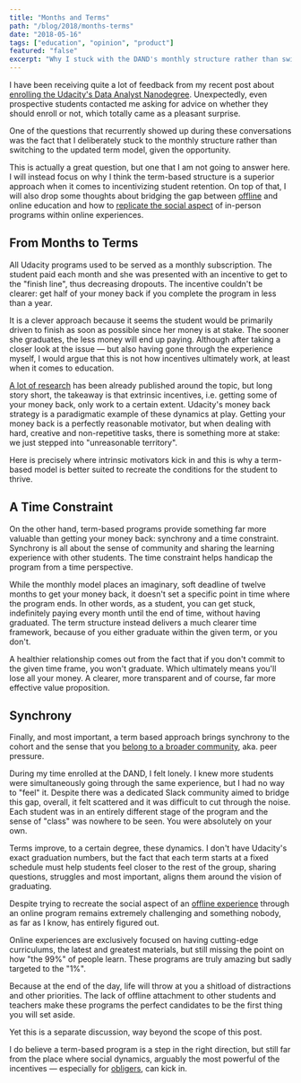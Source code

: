 ```yaml
---
title: "Months and Terms"
path: "/blog/2018/months-terms"
date: "2018-05-16"
tags: ["education", "opinion", "product"]
featured: "false"
excerpt: "Why I stuck with the DAND's monthly structure rather than switching to the updated term-based model."
---
```


I have been receiving quite a lot of feedback from my recent post about [enrolling the Udacity's Data Analyst Nanodegree](/blog/2018/udacity-dand). Unexpectedly, even prospective students contacted me asking for advice on whether they should enroll or not, which totally came as a pleasant surprise.

One of the questions that recurrently showed up during these conversations was the fact that I deliberately stuck to the monthly structure rather than switching to the updated term model, given the opportunity.

This is actually a great question, but one that I am not going to answer here. I will instead focus on why I think the term-based structure is a superior approach when it comes to incentivizing student retention. On top of that, I will also drop some thoughts about bridging the gap between [offline](/blog/2016/ironhack-experience) and online education and how to [replicate the social aspect](/blog/2017/alignment) of in-person programs within online experiences.


## From Months to Terms
All Udacity programs used to be served as a monthly subscription. The student paid each month and she was presented with an incentive to get to the "finish line", thus decreasing dropouts. The incentive couldn't be clearer: get half of your money back if you complete the program in less than a year.

It is a clever approach because it seems the student would be primarily driven to finish as soon as possible since her money is at stake. The sooner she graduates, the less money will end up paying. Although after taking a closer look at the issue — but also having gone through the experience myself, I would argue that this is not how incentives ultimately work, at least when it comes to education.

[A lot of research](https://en.wikipedia.org/wiki/Candle_problem) has been already published around the topic, but long story short, the takeaway is that extrinsic incentives, i.e. getting some of your money back, only work to a certain extent. Udacity's money back strategy is a paradigmatic example of these dynamics at play. Getting your money back is a perfectly reasonable motivator, but when dealing with hard, creative and non-repetitive tasks, there is something more at stake: we just stepped into "unreasonable territory".

Here is precisely where intrinsic motivators kick in and this is why a term-based model is better suited to recreate the conditions for the student to thrive.


##  A Time Constraint
On the other hand, term-based programs provide something far more valuable than getting your money back: synchrony and a time constraint. Synchrony is all about the sense of community and sharing the learning experience with other students. The time constraint helps handicap the program from a time perspective.

While the monthly model places an imaginary, soft deadline of twelve months to get your money back, it doesn't set a specific point in time where the program ends. In other words, as a student, you can get stuck, indefinitely paying every month until the end of time, without having graduated. The term structure instead delivers a much clearer time framework, because of you either graduate within the given term, or you don't.

A healthier relationship comes out from the fact that if you don't commit to the given time frame, you won't graduate. Which ultimately means you'll lose all your money. A clearer, more transparent and of course, far more effective value proposition.


## Synchrony
Finally, and most important, a term based approach brings synchrony to the cohort and the sense that you [belong to a broader community](/blog/2017/building-our-community), aka. peer pressure.

During my time enrolled at the DAND, I felt lonely. I knew more students were simultaneously going through the same experience, but I had no way to "feel" it. Despite there was a dedicated Slack community aimed to bridge this gap, overall, it felt scattered and it was difficult to cut through the noise. Each student was in an entirely different stage of the program and the sense of "class" was nowhere to be seen. You were absolutely on your own.

Terms improve, to a certain degree, these dynamics. I don't have Udacity's exact graduation numbers, but the fact that each term starts at a fixed schedule must help students feel closer to the rest of the group, sharing questions, struggles and most important, aligns them around the vision of graduating.

Despite trying to recreate the social aspect of an [offline experience](/blog/2017/alignment) through an online program remains extremely challenging and something nobody, as far as I know, has entirely figured out.

Online experiences are exclusively focused on having cutting-edge curriculums, the latest and greatest materials, but still missing the point on how "the 99%" of people learn. These programs are truly amazing but sadly targeted to the "1%".

Because at the end of the day, life will throw at you a shitload of distractions and other priorities. The lack of offline attachment to other students and teachers make these programs the perfect candidates to be the first thing you will set aside.

Yet this is a separate discussion, way beyond the scope of this post.

I do believe a term-based program is a step in the right direction, but still far from the place where social dynamics, arguably the most powerful of the incentives — especially for [obligers](https://www.surveygizmo.com/s3/4232520/gretchenrubinfourtendenciesquiz), can kick in.